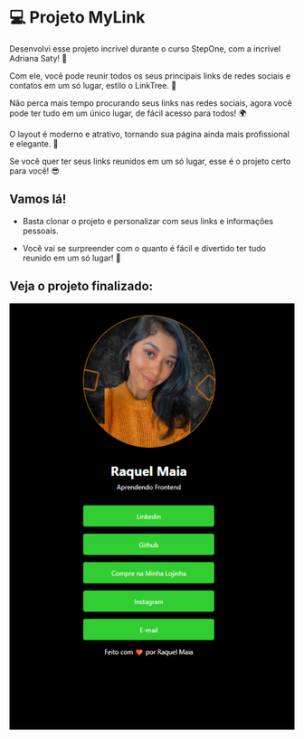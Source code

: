 # 💻 Projeto MyLink
Desenvolvi esse projeto incrível durante o curso StepOne, com a incrível Adriana Saty! 🚀

Com ele, você pode reunir todos os seus principais links de redes sociais e contatos em um só lugar, estilo o LinkTree. 🔗

Não perca mais tempo procurando seus links nas redes sociais, agora você pode ter tudo em um único lugar, de fácil acesso para todos! 🌍

O layout é moderno e atrativo, tornando sua página ainda mais profissional e elegante. 🎨

Se você quer ter seus links reunidos em um só lugar, esse é o projeto certo para você! 😎

## Vamos lá!

- Basta clonar o projeto e personalizar com seus links e informações pessoais.

- Você vai se surpreender com o quanto é fácil e divertido ter tudo reunido em um só lugar! 🚀

## Veja o projeto finalizado:

![image](my-links.png)
